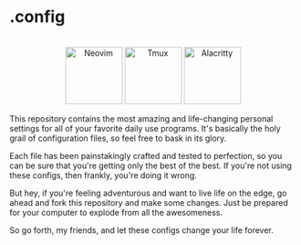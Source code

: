# .config

<div align="center">
  <br>
  <a href="https://github.com/alanRizzo/dot-files/tree/main/nvim"><img alt="Neovim" src="https://user-images.githubusercontent.com/36242460/209569508-3e0a616d-9807-4598-ba93-883fce87ad08.png" height="100"></a>
  <a href="https://github.com/alanRizzo/dot-files/tree/main/tmux"><img alt="Tmux" src="https://user-images.githubusercontent.com/36242460/209569621-063e61b1-ae2d-4c5f-b1fc-0fbdbcc99cd7.png" height="100"></a>
  <a href="https://github.com/alanRizzo/dot-files/tree/main/alacritty"><img alt="Alacritty" src="https://user-images.githubusercontent.com/36242460/209569533-73974493-3950-4814-ac87-475f7b13e86d.png" height="100"></a>
  <br>
</div>

This repository contains the most amazing and life-changing personal settings for all of your favorite daily use programs.
It's basically the holy grail of configuration files, so feel free to bask in its glory.

Each file has been painstakingly crafted and tested to perfection, so you can be sure that you're getting only the best of the best.
If you're not using these configs, then frankly, you're doing it wrong.

But hey, if you're feeling adventurous and want to live life on the edge, go ahead and fork this repository and make some changes.
Just be prepared for your computer to explode from all the awesomeness.

So go forth, my friends, and let these configs change your life forever.
